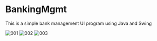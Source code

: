 # BankingMgmt

This is a simple bank management UI program using Java and Swing

![001](https://github.com/TheStarSlayer/BankingMgmt/assets/113292968/8e2bd0b1-8e09-42b4-89ed-ea25f6edcf16)
![002](https://github.com/TheStarSlayer/BankingMgmt/assets/113292968/7cfcddae-5bbb-411e-9f76-2d58883f0ece)
![003](https://github.com/TheStarSlayer/BankingMgmt/assets/113292968/c2c0607f-6d88-4d80-8553-2a585406685e)
